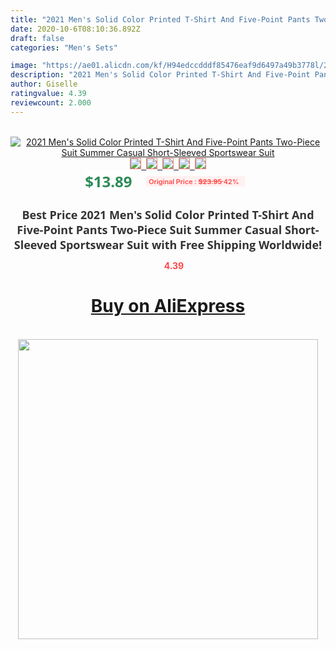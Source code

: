 ```yaml
---
title: "2021 Men's Solid Color Printed T-Shirt And Five-Point Pants Two-Piece Suit Summer Casual Short-Sleeved Sportswear Suit"
date: 2020-10-6T08:10:36.892Z
draft: false
categories: "Men's Sets"

image: "https://ae01.alicdn.com/kf/H94edccdddf85476eaf9d6497a49b3778l/2021-Men-s-Solid-Color-Printed-T-Shirt-And-Five-Point-Pants-Two-Piece-Suit-Summer.jpg"
description: "2021 Men's Solid Color Printed T-Shirt And Five-Point Pants Two-Piece Suit Summer Casual Short-Sleeved Sportswear Suit"
author: Giselle
ratingvalue: 4.39
reviewcount: 2.000
---
```

<br>
<div style="text-align: center;">
<a href="https://s.click.aliexpress.com/e/_AbYPl3" target="_blank" rel="nofollow noopener noreferrer"><img alt="2021 Men's Solid Color Printed T-Shirt And Five-Point Pants Two-Piece Suit Summer Casual Short-Sleeved Sportswear Suit" class="magnifier-image" src="https://ae01.alicdn.com/kf/H94edccdddf85476eaf9d6497a49b3778l/2021-Men-s-Solid-Color-Printed-T-Shirt-And-Five-Point-Pants-Two-Piece-Suit-Summer.jpg_640x640.jpg">
<br>
<img style="border:1px solid salmon" src="https://ae01.alicdn.com/kf/H94edccdddf85476eaf9d6497a49b3778l/2021-Men-s-Solid-Color-Printed-T-Shirt-And-Five-Point-Pants-Two-Piece-Suit-Summer.jpg_120x120.jpg">&nbsp;&nbsp;<img style="border:1px solid salmon" src="https://ae01.alicdn.com/kf/H31a36e594ef64fa29490e844fcccb68fk/2021-Men-s-Solid-Color-Printed-T-Shirt-And-Five-Point-Pants-Two-Piece-Suit-Summer.jpg_120x120.jpg">&nbsp;&nbsp;<img style="border:1px solid salmon" src="https://ae01.alicdn.com/kf/Hbfdf6721add74b8ea00c75d2513a9990P/2021-Men-s-Solid-Color-Printed-T-Shirt-And-Five-Point-Pants-Two-Piece-Suit-Summer.jpg_120x120.jpg">&nbsp;&nbsp;<img style="border:1px solid salmon" src="https://ae01.alicdn.com/kf/H115abd29b2bf4cbbadc396f5f603c4cfY/2021-Men-s-Solid-Color-Printed-T-Shirt-And-Five-Point-Pants-Two-Piece-Suit-Summer.jpg_120x120.jpg">&nbsp;&nbsp;<img style="border:1px solid salmon" src="https://ae01.alicdn.com/kf/H021aae415cb743068f62af2bd77fdc70K/2021-Men-s-Solid-Color-Printed-T-Shirt-And-Five-Point-Pants-Two-Piece-Suit-Summer.jpg_120x120.jpg"></a></div><br0>
<div style="text-align: center;"><span style="background-color: white; border: 0px; box-sizing: border-box; color: seagreen; display: inline-block; font-family: &quot;open sans&quot; , &quot;arial&quot; , &quot;helvetica&quot; , sans-serif , &quot;heiti&quot;; font-size: 24px; font-stretch: inherit; font-weight: 700; line-height: inherit; margin: 0px 10px 0px 0px; padding: 0px; vertical-align: middle;">$13.89 </span>
<span style="background: rgb(255 , 241 , 241); border-radius: 3px; border: 0px; box-sizing: border-box; color: #ff4747; display: inline-block; font-family: inherit; font-size: 12px; font-stretch: inherit; font-style: inherit; font-variant: inherit; font-weight: 600; line-height: inherit; margin: 0px; padding: 2px 5px; transform: scale(0.9); vertical-align: middle;">Original Price : <b style="text-decoration: line-through;">$23.95 </b> 42%&nbsp;&nbsp;</span></div>
<h1 style="color: #333333; display: inline-block; font-family: &quot;open sans&quot; , &quot;arial&quot; , &quot;helvetica&quot; , sans-serif , &quot;heiti&quot;; font-size: 18px; font-stretch: inherit; font-weight: 700; text-align: center;">Best Price 2021 Men's Solid Color Printed T-Shirt And Five-Point Pants Two-Piece Suit Summer Casual Short-Sleeved Sportswear Suit with Free Shipping Worldwide!</h1>
<div style="color: #ff4747; text-align: center;">
<img src="https://4.bp.blogspot.com/-M0ZcTcb-5uY/XleCXlxnR4I/AAAAAAAAAEc/OrjgMkXV1oMQFaCRZj5HQwOCBcu3w1FegCPcBGAYYCw/s1600/star.png" style="height: 15px;">&nbsp;<b>4.39</b></div>
<div class="button_cont" align="center"><a class="buynow_a" href="https://s.click.aliexpress.com/e/_AbYPl3" target="_blank" rel="nofollow noopener noreferrer"><H1>Buy on AliExpress</H1></a></div><br>
<div class="separator" style="clear: both; text-align: center;">
<img src="https://lh3.googleusercontent.com/-pTy5HemUv9M/XlePHvY0dAI/AAAAAAAAAE4/0nX5iRUoIWY8eMW9Dpxeirr157OZliDIgCLcBGAsYHQ/s1600/badge.gif" width="480">
</div>
